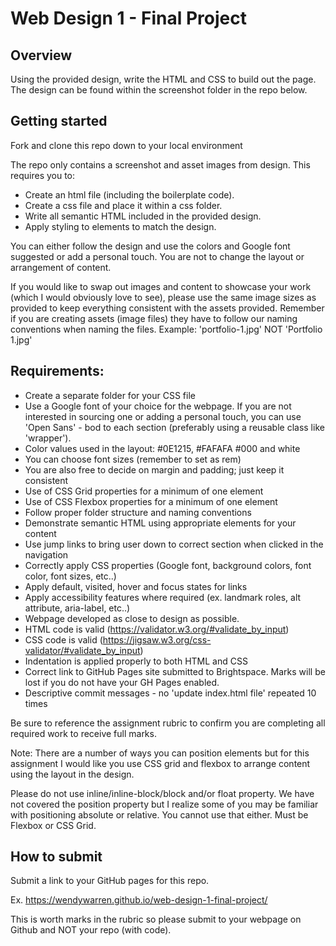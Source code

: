 # Web Design 1 - Final Project

## Overview

Using the provided design, write the HTML and CSS to build out the page. The design can be found within the screenshot folder in the repo below.

## Getting started

Fork and clone this repo down to your local environment

The repo only contains a screenshot and asset images from design. This requires you to:

- Create an html file (including the boilerplate code).
- Create a css file and place it within a css folder.
- Write all semantic HTML included in the provided design.
- Apply styling to elements to match the design.

You can either follow the design and use the colors and Google font suggested or add a personal touch. You are not to change the layout or arrangement of content.

If you would like to swap out images and content to showcase your work (which I would obviously love to see), please use the same image sizes as provided to keep everything consistent with the assets provided. Remember if you are creating assets (image files) they have to follow our naming conventions when naming the files. Example: 'portfolio-1.jpg' NOT 'Portfolio 1.jpg'




## Requirements:
- Create a separate folder for your CSS file
- Use a Google font of your choice for the webpage. If you are not interested in sourcing one or adding a personal touch, you can use 'Open Sans' - bod to each section (preferably using a reusable class like 'wrapper').
- Color values used in the layout: #0E1215, #FAFAFA #000 and white
- You can choose font sizes (remember to set as rem)
- You are also free to decide on margin and padding; just keep it consistent
- Use of CSS Grid properties for a minimum of one element
- Use of CSS Flexbox properties for a minimum of one element
- Follow proper folder structure and naming conventions
- Demonstrate semantic HTML using appropriate elements for your content
- Use jump links to bring user down to correct section when clicked in the navigation
- Correctly apply CSS properties (Google font, background colors, font color, font sizes, etc..)
- Apply default, visited, hover and focus states for links
- Apply accessibility features where required (ex. landmark roles, alt attribute, aria-label, etc..)
- Webpage developed as close to design as possible.
- HTML code is valid (https://validator.w3.org/#validate_by_input)
- CSS code is valid (https://jigsaw.w3.org/css-validator/#validate_by_input)
- Indentation is applied properly to both HTML and CSS
- Correct link to GitHub Pages site submitted to Brightspace. Marks will be lost if you do not have your GH Pages enabled.
- Descriptive commit messages - no 'update index.html file' repeated 10 times

Be sure to reference the assignment rubric to confirm you are completing all required work to receive full marks.

Note: There are a number of ways you can position elements but for this assignment I would like you use CSS grid and flexbox to arrange content using the layout in the design.

Please do not use inline/inline-block/block and/or float property. We have not covered the position property but I realize some of you may be familiar with positioning absolute or relative. You cannot use that either. Must be Flexbox or CSS Grid.




## How to submit

Submit a link to your GitHub pages for this repo.

Ex. https://wendywarren.github.io/web-design-1-final-project/

This is worth marks in the rubric so please submit to your webpage on Github and NOT your repo (with code).
